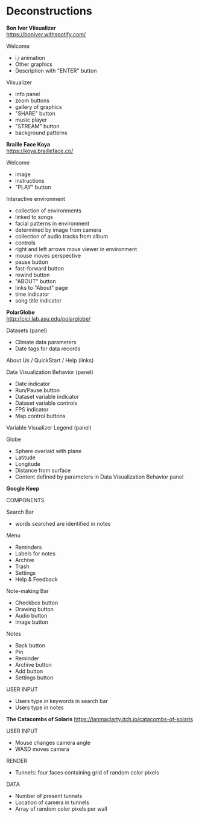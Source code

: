 # Deconstructions

**Bon Iver Viisualizer**  
https://boniver.withspotify.com/

Welcome
- i,i animation
- Other graphics
- Description with "ENTER" button 

Viisualizer
- info panel
- zoom buttons
- gallery of graphics
- "SHARE" button
- music player
- "STREAM" button
- background patterns  
  
**Braille Face Koya**  
https://koya.brailleface.co/

Welcome
- image
- instructions
- "PLAY" button  

Interactive environment
- collection of environments
- linked to songs
- facial patterns in environment
- determined by image from camera
- collection of audio tracks from album
- controls
- right and left arrows move viewer in environment
- mouse moves perspective
- pause button
- fast-forward button
- rewind button
- "ABOUT" button
- links to "About" page
- time indicator
- song title indicator  
  
**PolarGlobe**  
http://cici.lab.asu.edu/polarglobe/

Datasets (panel)
- Climate data parameters
- Date tags for data records

About Us / QuickStart / Help (links)  

Data Visualization Behavior (panel)
- Date indicator
- Run/Pause button
- Dataset variable indicator
- Dataset variable controls
- FPS indicator
- Map control buttons  

Variable Visualizer Legend (panel)  

Globe
- Sphere overlaid with plane
- Latitude
- Longitude
- Distance from surface
- Content defined by parameters in Data Visualization Behavior panel

**Google Keep**

COMPONENTS

Search Bar
- words searched are identified in notes

Menu
- Reminders
- Labels for notes
- Archive
- Trash
- Settings
- Help & Feedback

Note-making Bar
- Checkbox button
- Drawing button
- Audio button
- Image button

Notes
- Back button
- Pin
- Reminder
- Archive button
- Add button
- Settings button


USER INPUT

- Users type in keywords in search bar
- Users type in notes

**The Catacombs of Solaris**
https://ianmaclarty.itch.io/catacombs-of-solaris

USER INPUT

- Mouse changes camera angle
- WASD moves camera

RENDER

- Tunnels: four faces containing grid of random color pixels

DATA

- Number of present tunnels
- Location of camera in tunnels
- Array of random color pixels per wall
